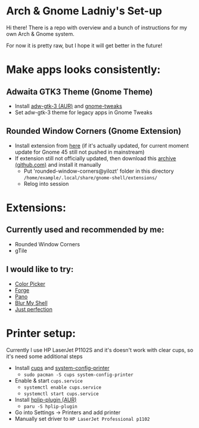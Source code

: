 # Arch & Gnome Ladniy's Set-up

Hi there! There is a repo with overview and a bunch of instructions for my own Arch & Gnome system.

For now it is pretty raw, but I hope it will get better in the future!

# Make apps looks consistently:

## Adwaita GTK3 Theme (Gnome Theme)
* Install [adw-gtk-3 (AUR)](https://aur.archlinux.org/packages/adw-gtk3) and [gnome-tweaks](https://archlinux.org/packages/extra/any/gnome-tweaks/)
* Set adw-gtk-3 theme for legacy apps in Gnome Tweaks

## Rounded Window Corners (Gnome Extension)

* Install extension from [here](https://extensions.gnome.org/extension/5237/rounded-window-corners/) (if it's actually updated, for current moment update for Gnome 45 still not pushed in mainstream)
* If extension still not officially updated, then download this [archive (github.com)](https://github.com/in4matix/Gnome45-Extensions) and install it manually
  * Put 'rounded-window-corners@yilozt' folder in this directory `/home/example/.local/share/gnome-shell/extensions/`
  * Relog into session

# Extensions:

## Currently used and recommended by me:
* Rounded Window Corners
* gTile

## I would like to try:
* [Color Picker](https://extensions.gnome.org/extension/3396/color-picker/)
* [Forge](https://extensions.gnome.org/extension/4481/forge/)
* [Pano](https://extensions.gnome.org/extension/5278/pano/)
* [Blur My Shell](https://extensions.gnome.org/extension/3193/blur-my-shell/)
* [Just perfection](https://extensions.gnome.org/extension/3843/just-perfection/)

# Printer setup:

Currently I use HP LaserJet P1102S and it's doesn't work with clear cups, so it's need some additional steps

* Install [cups](https://archlinux.org/packages/extra/x86_64/cups/) and [system-config-printer](https://archlinux.org/packages/extra/x86_64/system-config-printer/)
  * `sudo pacman -S cups system-config-printer`
* Enable & start `cups.service`
  * `systemctl enable cups.service`
  * `systemctl start cups.service`
* Install [hplip-plugin (AUR)](https://aur.archlinux.org/packages/hplip-plugin)
  * `paru -S hplip-plugin`
* Go into Settings -> Printers and add printer
* Manually set driver to `HP LaserJet Professional p1102`
